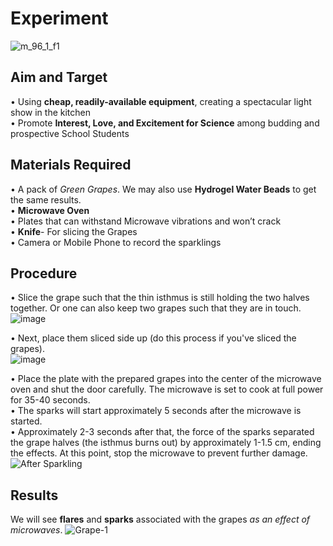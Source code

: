 # Experiment #

![m_96_1_f1](https://user-images.githubusercontent.com/130882317/236738864-4de26739-3a51-4312-ad55-27825bf637e9.jpg)


## Aim and Target ##
• Using **cheap, readily-available equipment**, creating a spectacular
light show in the kitchen <br>
• Promote **Interest, Love, and Excitement for Science** among
budding and prospective School Students

## Materials Required ##

• A pack of *Green Grapes*. We may also use **Hydrogel Water Beads** to get the same
results. <br>
• **Microwave Oven** <br>
• Plates that can withstand Microwave vibrations and won’t crack <br>
• **Knife**- For slicing the Grapes <br>
• Camera or Mobile Phone to record the sparklings <br>

## Procedure ##
• Slice the grape such that the thin isthmus is still holding the two halves together. Or one can also keep two grapes such that they are in touch.  <br>
![image](https://user-images.githubusercontent.com/130882317/236738643-a6b2fba4-aa8a-4b79-81c6-b63fc0ab2c58.png)

• Next, place them sliced side up (do this process if you've sliced the grapes). <br>
![image](https://user-images.githubusercontent.com/130882317/236738669-f19da2dd-5379-4ffd-9d01-c0c0fdd3e51c.png)

• Place the plate with the prepared grapes into the center of the microwave oven
and shut the door carefully. The microwave is set to cook at full power for 35-40
seconds. <br>
• The sparks will start approximately 5 seconds after the microwave is started. <br>
• Approximately 2-3 seconds after that, the force of the sparks separated the grape
halves (the isthmus burns out) by approximately 1-1.5 cm, ending the effects. At
this point, stop the microwave to prevent further damage. <br>
![After Sparkling](https://user-images.githubusercontent.com/130882317/236738758-645fd3be-0ea6-4525-9874-34b9f57176f6.png)


## Results ##

We will see **flares** and **sparks** associated with the grapes *as an effect of microwaves*.
![Grape-1](https://user-images.githubusercontent.com/130882317/236738816-3165b4ba-51ee-4bfc-b795-3d93056b945e.png)



